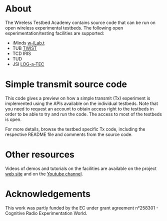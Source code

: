 About
=====

The Wireless Testbed Academy contains source code that can be run on open wireless experimental testbeds. The following open experimentation/testing facilities are supported:
* iMinds [w-iLab.t](http://doc.ilabt.iminds.be/ilabt-documentation/wilabfacility.html)
* TUB [TWIST](http://www.twist.tu-berlin.de/wiki)
* TCD IRIS
* TUD
* JSI [LOG-a-TEC](http://log-a-tec.eu/overview.html)


Simple transmit source code
===========================
This code gives a preview on how a simple transmit (Tx) experiment is implemented using the APIs available on the individual testbeds. Note that you need to request an account to obtain access right to the testbeds in order to be able to try and run the code. The access to most of the testbeds is open.

For more details, browse the testbed specific Tx code, including the respective README file and comments from the source code.


Other resources
===============
Videos of demos and tutorials on the facilities are available on the project [web site](http://www.crew-project.eu/demos) and on the [Youtube channel](https://www.youtube.com/user/FP7ictCREW). 


Acknowledgements
================
This work was partly funded by the EC under grant agreement n°258301 - Cognitive Radio Experimentation World. 

